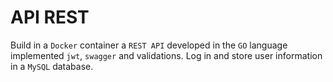 # API REST
Build in a `Docker` container a `REST API` developed in the `GO` language implemented `jwt`, `swagger` and validations. Log in and store user information in a `MySQL` database.